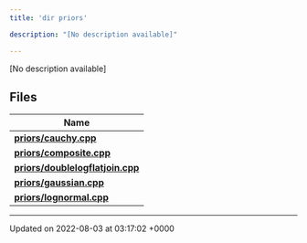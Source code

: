 ```yaml
---
title: 'dir priors'

description: "[No description available]"

---
```







[No description available]

## Files

| Name           |
| -------------- |
| **[priors/cauchy.cpp](/documentation/code/colliderbit_development/files/cauchy_8cpp/#file-cauchy.cpp)**  |
| **[priors/composite.cpp](/documentation/code/colliderbit_development/files/composite_8cpp/#file-composite.cpp)**  |
| **[priors/doublelogflatjoin.cpp](/documentation/code/colliderbit_development/files/doublelogflatjoin_8cpp/#file-doublelogflatjoin.cpp)**  |
| **[priors/gaussian.cpp](/documentation/code/colliderbit_development/files/gaussian_8cpp/#file-gaussian.cpp)**  |
| **[priors/lognormal.cpp](/documentation/code/colliderbit_development/files/lognormal_8cpp/#file-lognormal.cpp)**  |






-------------------------------

Updated on 2022-08-03 at 03:17:02 +0000
